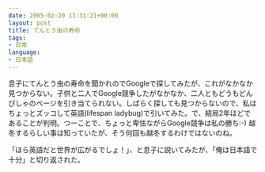 ```yaml
---
date: 2005-02-20 13:31:21+00:00
layout: post
title: てんとう虫の寿命
tags:
- 日常
language:
- 日本語
---
```


息子にてんとう虫の寿命を聞かれのでGoogleで探してみたが、これがなかなか見つからない。子供と二人でGoogle競争したがなかなか、二人ともどうもどんぴしゃのページを引き当てられない。しばらく探しても見つからないので、私はちょっとズッコして英語(lifespan ladybug)で引いてみた。で、結局2年ほどであることが判明。つーことで、ちょっと卑怯ながらGoogle競争は私の勝ち:-) 越冬するらしい事は知っていたが、そう何回も越冬するわけではないのね。

「ほら英語だと世界が広がるでしょ！」、と息子に説いてみたが、「俺は日本語で十分」と切り返された。
